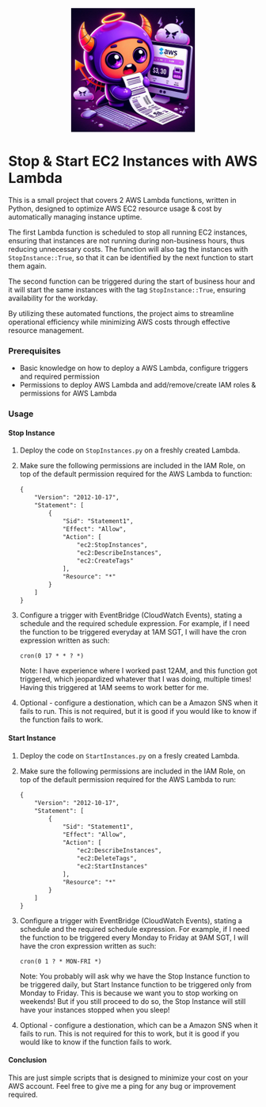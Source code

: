 <div align="center"><img src="resources/banner.jpeg" width="250" height="250"></div>

# Stop & Start EC2 Instances with AWS Lambda

This is a small project that covers 2 AWS Lambda functions, written in Python, designed to optimize AWS EC2 resource usage & cost by automatically managing instance uptime. 

The first Lambda function is scheduled to stop all running EC2 instances, ensuring that instances are not running during non-business hours, thus reducing unnecessary costs. The function will also tag the instances with `StopInstance::True`, so that it can be identified by the next function to start them again.

The second function can be triggered during the start of business hour and it will start the same instances with the tag `StopInstance::True`, ensuring availability for the workday. 

By utilizing these automated functions, the project aims to streamline operational efficiency while minimizing AWS costs through effective resource management.

### Prerequisites

- Basic knowledge on how to deploy a AWS Lambda, configure triggers and required permission
- Permissions to deploy AWS Lambda and add/remove/create IAM roles & permissions for AWS Lambda


### Usage
#### Stop Instance
1. Deploy the code on `StopInstances.py` on a freshly created Lambda.

2. Make sure the following permissions are included in the IAM Role, on top of the default permission required for the AWS Lambda to function:
    ```
    {
        "Version": "2012-10-17",
        "Statement": [
            {
                "Sid": "Statement1",
                "Effect": "Allow",
                "Action": [
                    "ec2:StopInstances",
                    "ec2:DescribeInstances",
                    "ec2:CreateTags"
                ],
                "Resource": "*"
            }
        ]
    }
    ```

3. Configure a trigger with EventBridge (CloudWatch Events), stating a schedule and the required schedule expression. For example, if I need the function to be triggered everyday at 1AM SGT, I will have the cron expression written as such:
    ```
    cron(0 17 * * ? *)
    ```
    Note: I have experience where I worked past 12AM, and this function got triggered, which jeopardized whatever that I was doing, multiple times! Having this triggered at 1AM seems to work better for me.

4. Optional - configure a destionation, which can be a Amazon SNS when it fails to run. This is not required, but it is good if you would like to know if the function fails to work.

#### Start Instance
1. Deploy the code on `StartInstances.py` on a fresly created Lambda.

2. Make sure the following permissions are included in the IAM Role, on top of the default permission required for the AWS Lambda to run:
    ```
    {
        "Version": "2012-10-17",
        "Statement": [
            {
                "Sid": "Statement1",
                "Effect": "Allow",
                "Action": [
                    "ec2:DescribeInstances",
                    "ec2:DeleteTags",
                    "ec2:StartInstances"
                ],
                "Resource": "*"
            }
        ]
    }
    ```


3. Configure a trigger with EventBridge (CloudWatch Events), stating a schedule and the required schedule expression. For example, if I need the function to be triggered every Monday to Friday at 9AM SGT, I will have the cron expression written as such:
    ```
    cron(0 1 ? * MON-FRI *)
    ```
    Note: You probably will ask why we have the Stop Instance function to be triggered daily, but Start Instance function to be triggered only from Monday to Friday. This is because we want you to stop working on weekends! But if you still proceed to do so, the Stop Instance will still have your instances stopped when you sleep! 

4. Optional - configure a destionation, which can be a Amazon SNS when it fails to run. This is not required for this to work, but it is good if you would like to know if the function fails to work.


#### Conclusion
This are just simple scripts that is designed to minimize your cost on your AWS account. Feel free to give me a ping for any bug or improvement required.